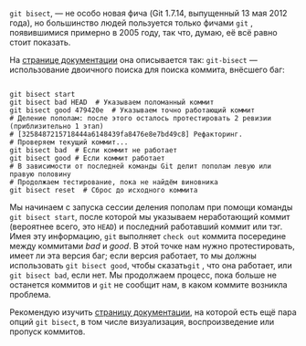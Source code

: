 
`git bisect`, — не особо новая фича (Git 1.7.14, выпущенный 13 мая 2012 года), но большинство людей пользуется только фичами `git` , появившимися примерно в 2005 году, так что, думаю, её всё равно стоит показать.

На [странице документации](https://git-scm.com/docs/git-bisect) она описывается так: `git-bisect` — использование двоичного поиска для поиска коммита, внёсшего баг:

```shell

git bisect start
git bisect bad HEAD  # Указываем поломанный коммит
git bisect good 479420e  # Указываем точно работающий коммит
# Деление пополам: после этого осталось протестировать 2 ревизии (приблизительно 1 этап)
# [3258487215718444a6148439fa8476e8e7bd49c8] Рефакторинг.
# Проверяем текущий коммит...
git bisect bad  # Если коммит не работает
git bisect good # Если коммит работает
# В зависимости от последней команды Git делит пополам левую или правую половину
# Продолжаем тестирование, пока не найдём виновника
git bisect reset  # Сброс до исходного коммита

```

Мы начинаем с запуска сессии деления пополам при помощи команды `git bisect start`, после которой мы указываем неработающий коммит (вероятнее всего, это `HEAD`) и последний работавший коммит или тэг. Имея эту информацию, `git` выполняет `check out` коммита посередине между коммитами _bad_ и _good_. В этой точке нам нужно протестировать, имеет ли эта версия баг; если версия работает, то мы должны использовать `git bisect good`, чтобы сказать`git` , что она работает, или `git bisect bad`, если нет. Мы продолжаем процесс, пока больше не останется коммитов и `git` не сообщит нам, в каком коммите возникла проблема.

Рекомендую изучить [страницу документации](https://git-scm.com/docs/git-bisect), на которой есть ещё пара опций `git bisect`, в том числе визуализация, воспроизведение или пропуск коммитов.